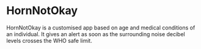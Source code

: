 # HornNotOkay
HornNotOkay is a customised app based on age and medical conditions of an individual. It gives an alert as soon as the surrounding noise decibel levels crosses the WHO safe limit.
